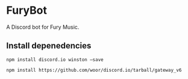 # FuryBot
 A Discord bot for Fury Music. 

## Install depenedencies
```npm install discord.io winston –save```

```npm install https://github.com/woor/discord.io/tarball/gateway_v6```
